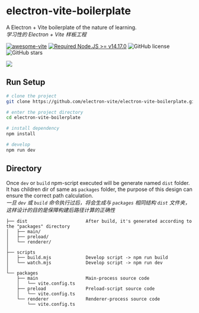 # electron-vite-boilerplate

A Electron + Vite boilerplate of the nature of learning.  
*学习性的 Electron + Vite 样板工程*  

[![awesome-vite](https://awesome.re/badge.svg)](https://github.com/vitejs/awesome-vite)
[![Required Node.JS >= v14.17.0](https://img.shields.io/static/v1?label=node&message=%3E=14.17.0&logo=node.js&color=3f893e)](https://nodejs.org/about/releases)
![GitHub license](https://img.shields.io/github/license/caoxiemeihao/electron-vite-boilerplate)
![GitHub stars](https://img.shields.io/github/stars/caoxiemeihao/electron-vite-boilerplate?color=fa6470)

<img src="https://raw.githubusercontent.com/electron-vite/electron-vite-boilerplate/main/packages/renderer/public/screenshot-transparent.png" />

## Run Setup

```sh
# clone the project
git clone https://github.com/electron-vite/electron-vite-boilerplate.git

# enter the project directory
cd electron-vite-boilerplate

# install dependency
npm install

# develop
npm run dev
```

## Directory

Once `dev` or `build` npm-script executed will be generate named `dist` folder. It has children dir of same as `packages` folder, the purpose of this design can ensure the correct path calculation.  
*一旦 `dev` 或 `build` 命令执行过后，将会生成与 `packages` 相同结构 `dist` 文件夹，这样设计的目的是保障构建后路径计算的正确性*  

```tree
├── dist                      After build, it's generated according to the "packages" directory
│   ├── main/
│   ├── preload/
│   └── renderer/
│
├── scripts
│   ├── build.mjs             Develop script -> npm run build
│   └── watch.mjs             Develop script -> npm run dev
│
└── packages
    ├── main                  Main-process source code
    │   └── vite.config.ts
    ├── preload               Preload-script source code
    │   └── vite.config.ts
    └── renderer              Renderer-process source code
        └── vite.config.ts
```
